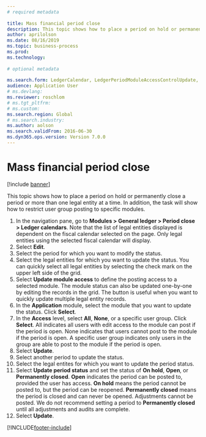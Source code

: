 ```yaml
--- 
# required metadata 
 
title: Mass financial period close
description: This topic shows how to place a period on hold or permanently close a period or more than one legal entity at a time. 
author: aprilolson
ms.date: 08/16/2019
ms.topic: business-process 
ms.prod:  
ms.technology:  
 
# optional metadata 
 
ms.search.form: LedgerCalendar, LedgerPeriodModuleAccessControlUpdate, SysLookupPicklist, LedgerFiscalCalendarPeriodStatus   
audience: Application User 
# ms.devlang:  
ms.reviewer: roschlom
# ms.tgt_pltfrm:  
# ms.custom:  
ms.search.region: Global
# ms.search.industry: 
ms.author: aolson
ms.search.validFrom: 2016-06-30 
ms.dyn365.ops.version: Version 7.0.0 
---
```

# Mass financial period close

[!include [banner](../../includes/banner.md)]

This topic shows how to place a period on hold or permanently close a period or more than one legal entity at a time. In addition, the task will show how to restrict user group posting to specific modules.

1. In the navigation pane, go to **Modules > General ledger > Period close > Ledger calendars**. Note that the list of legal entities displayed is dependent on the fiscal calendar selected on the page. Only legal entities using the selected fiscal calendar will display.
2. Select **Edit**.
3. Select the period for which you want to modify the status.
4. Select the legal entities for which you want to update the status. You can quickly select all legal entities by selecting the check mark on the upper left side of the grid.  
5. Select **Update module access** to define the posting access to a selected module. The module status can also be updated one-by-one by editing the records in the grid. The button is useful when you want to quickly update multiple legal entity records.  
6. In the **Application** module, select the module that you want to update the status. Click **Select**.
7. In the **Access** level, select **All**, **None**, or a specific user group. Click **Select**. All indicates all users with edit access to the module can post if the period is open. None indicates that users cannot post to the module if the period is open. A specific user group indicates only users in the group are able to post to the module if the period is open.  
8. Select **Update**.
9. Select another period to update the status.
10. Select the legal entites for which you want to update the period status.
11. Select **Update period status** and set the status of **On hold**, **Open**, or **Permanently closed**. **Open** indicates the period can be posted to, provided the user has access. **On hold** means the period cannot be posted to, but the period can be reopened. **Permanently closed** means the period is closed and can never be opened. Adjustments cannot be posted. We do not recommend setting a period to **Permanently closed** until all adjustments and audits are complete.  
12. Select **Update**.



[!INCLUDE[footer-include](../../../includes/footer-banner.md)]